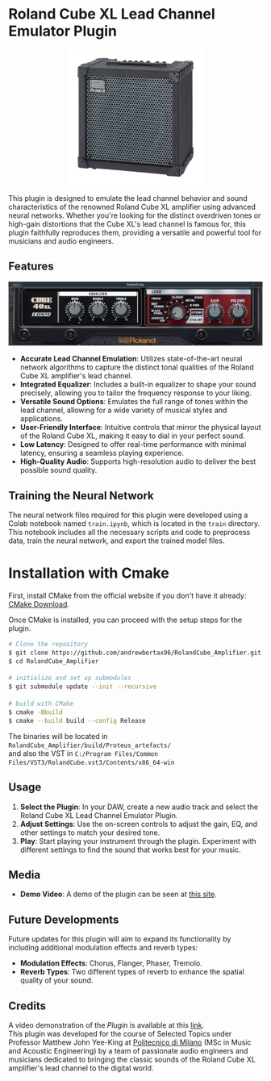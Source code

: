 # Roland Cube XL Lead Channel Emulator Plugin

<p align="center">
  <img src="resources/images/roland_cube_xl.jpg" alt="Original Amplifier" width="270">
</p>
This plugin is designed to emulate the lead channel behavior and sound characteristics of the renowned Roland Cube XL amplifier using advanced neural networks. Whether you're looking for the distinct overdriven tones or high-gain distortions that the Cube XL's lead channel is famous for, this plugin faithfully reproduces them, providing a versatile and powerful tool for musicians and audio engineers.

## Features
<p align="center">
  <img src="resources/images/plugin_interface.png" alt="Plugin Interface" width="800">
</p>

- **Accurate Lead Channel Emulation**: Utilizes state-of-the-art neural network algorithms to capture the distinct tonal qualities of the Roland Cube XL amplifier's lead channel.
- **Integrated Equalizer**: Includes a built-in equalizer to shape your sound precisely, allowing you to tailor the frequency response to your liking.
- **Versatile Sound Options**: Emulates the full range of tones within the lead channel, allowing for a wide variety of musical styles and applications.
- **User-Friendly Interface**: Intuitive controls that mirror the physical layout of the Roland Cube XL, making it easy to dial in your perfect sound.
- **Low Latency**: Designed to offer real-time performance with minimal latency, ensuring a seamless playing experience.
- **High-Quality Audio**: Supports high-resolution audio to deliver the best possible sound quality.

## Training the Neural Network

The neural network files required for this plugin were developed using a Colab notebook named `train.ipynb`, which is located in the `train` directory. This notebook includes all the necessary scripts and code to preprocess data, train the neural network, and export the trained model files.

# Installation with Cmake
First, install CMake from the official website if you don't have it already: [CMake Download](https://cmake.org/download/).

Once CMake is installed, you can proceed with the setup steps for the plugin.

```bash
# Clone the repository
$ git clone https://github.com/andrewbertax96/RolandCube_Amplifier.git
$ cd RolandCube_Amplifier

# initialize and set up submodules
$ git submodule update --init --recursive

# build with CMake
$ cmake -Bbuild
$ cmake --build build --config Release
```
The binaries will be located in `RolandCube_Amplifier/build/Proteus_artefacts/` <br>
and also the VST in `C:/Program Files/Common Files/VST3/RolandCube.vst3/Contents/x86_64-win`
## Usage

1. **Select the Plugin**: In your DAW, create a new audio track and select the Roland Cube XL Lead Channel Emulator Plugin.
2. **Adjust Settings**: Use the on-screen controls to adjust the gain, EQ, and other settings to match your desired tone.
3. **Play**: Start playing your instrument through the plugin. Experiment with different settings to find the sound that works best for your music.

## Media
- **Demo Video**: A demo of the plugin can be seen at [this site](https://www.youtube.com/watch?v=your_demo_video_url).

## Future Developments

Future updates for this plugin will aim to expand its functionality by including additional modulation effects and reverb types:
- **Modulation Effects**: Chorus, Flanger, Phaser, Tremolo.
- **Reverb Types**: Two different types of reverb to enhance the spatial quality of your sound.

## Credits
A video demonstration of the *Plugin* is available at this [link](https://www.linkedin.com/posts/andres-bertazzi-61952411a_music-coding-engineering-activity-7207376180130316288-_dJX?utm_source=share&utm_medium=member_desktop).<br>
This plugin was developed for the course of Selected Topics under Professor Matthew John Yee-King at [Politecnico di Milano](https://www.polimi.it) (MSc in Music and Acoustic Engineering) by a team of passionate audio engineers and musicians dedicated to bringing the classic sounds of the Roland Cube XL amplifier's lead channel to the digital world.  
<!--
A brief PDF report of the *SYNTH* is available at this [link](https://github.com/andrewbertax96/ACTAM-Synth/blob/main/presentation/ACTAM___Subtractive_Synthesizer.pdf).
-->


